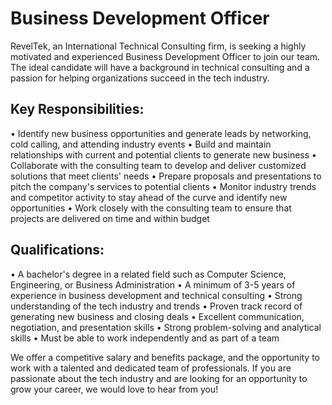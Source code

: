 # Business Development Officer
RevelTek, an International Technical Consulting firm, is seeking a highly motivated and experienced Business Development Officer to join our team. The ideal candidate will have a background in technical consulting and a passion for helping organizations succeed in the tech industry.

## Key Responsibilities:
•	Identify new business opportunities and generate leads by networking, cold calling, and attending industry events
•	Build and maintain relationships with current and potential clients to generate new business
•	Collaborate with the consulting team to develop and deliver customized solutions that meet clients' needs
•	Prepare proposals and presentations to pitch the company's services to potential clients
•	Monitor industry trends and competitor activity to stay ahead of the curve and identify new opportunities
•	Work closely with the consulting team to ensure that projects are delivered on time and within budget

## Qualifications:
•	A bachelor's degree in a related field such as Computer Science, Engineering, or Business Administration
•	A minimum of 3-5 years of experience in business development and technical consulting
•	Strong understanding of the tech industry and trends
•	Proven track record of generating new business and closing deals
•	Excellent communication, negotiation, and presentation skills
•	Strong problem-solving and analytical skills
•	Must be able to work independently and as part of a team

We offer a competitive salary and benefits package, and the opportunity to work with a talented and dedicated team of professionals. If you are passionate about the tech industry and are looking for an opportunity to grow your career, we would love to hear from you!

